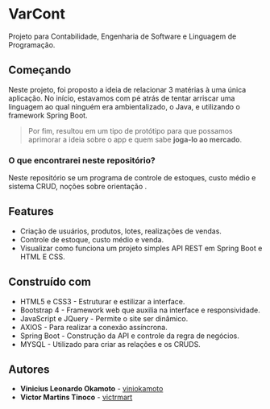 # VarCont

Projeto para Contabilidade, Engenharia de Software e Linguagem de Programação.

## Começando
Neste projeto, foi proposto a ideia de relacionar 3 matérias à uma única aplicação. No início, estavamos com pé atrás de tentar arriscar uma linguagem ao qual ninguém era ambientalizado, o Java, e utilizando o framework Spring Boot.

> Por fim, resultou em um tipo de protótipo para que possamos aprimorar a ideia sobre o app e quem sabe **joga-lo ao mercado**.

### O que encontrarei neste repositório?
Neste repositório se um programa de controle de estoques, custo médio e sistema CRUD, noções sobre orientação .

## Features
- Criação de usuários, produtos, lotes, realizações de vendas.
- Controle de estoque, custo médio e venda.
- Visualizar como funciona um projeto simples API REST em Spring Boot e HTML E CSS.

## Construído com
- HTML5 e CSS3 - Estruturar e estilizar a interface.
- Bootstrap 4 - Framework web que auxilia na interface e responsividade.
- JavaScript e JQuery - Permite o site ser dinâmico.
- AXIOS - Para realizar a conexão assíncrona.
- Spring Boot - Construção da API e controle da regra de negócios.
- MYSQL - Utilizado para criar as relações e os CRUDS.

## Autores
- **Vinicius Leonardo Okamoto** - [viniokamoto](https://github.com/viniokamoto/)
- **Victor Martins Tinoco** - [victrmart](https://github.com/victrmart/)

